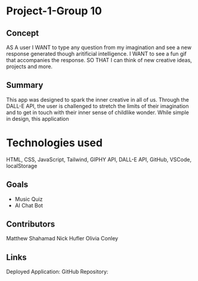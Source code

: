 # Project-1-Group 10
## Concept
AS A user
I WANT to type any question from my imagination and see a new response generated though aritificial intelligence.
I WANT to see a fun gif that accompanies the response.
SO THAT I can think of new creative ideas, projects and more.
## Summary
This app was designed to spark the inner creative in all of us. Through the DALL-E API, the user is challenged to stretch the limits of their imagination and to get in touch with their inner sense of childlike wonder. While simple in design, this application
# Technologies used
HTML, CSS, JavaScript, Tailwind, GIPHY API, DALL-E API, GitHub, VSCode, localStorage
## Goals
* Music Quiz
* AI Chat Bot
## Contributors
Matthew Shahamad
Nick Hufler
Olivia Conley
## Links
Deployed Application:
GitHub Repository:
